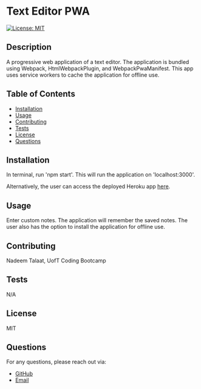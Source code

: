 # Text Editor PWA

[![License: MIT](https://img.shields.io/badge/License-MIT-yellow.svg)](https://opensource.org/licenses/MIT)

## Description

A progressive web application of a text editor. The application is bundled using Webpack, HtmlWebpackPlugin, and WebpackPwaManifest. This app uses service workers to cache the application for offline use.

## Table of Contents

- [Installation](#installation)
- [Usage](#usage)
- [Contributing](#contributing)
- [Tests](#tests)
- [License](#license)
- [Questions](#questions)

## Installation

In terminal, run 'npm start'. This will run the application on 'localhost:3000'.

Alternatively, the user can access the deployed Heroku app [here](https://obscure-springs-50693-b94bdb79cfa8.herokuapp.com/).

## Usage

Enter custom notes. The application will remember the saved notes. The user also has the option to install the application for offline use.

## Contributing

Nadeem Talaat, UofT Coding Bootcamp

## Tests

N/A

## License

MIT

## Questions

For any questions, please reach out via:

- [GitHub](https://www.github.com/NadeemTalaat)
- [Email](mailto:nadeem.talaat@gmail.com)
